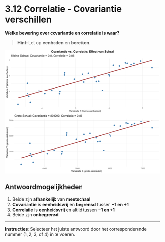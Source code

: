 # 3.12 Correlatie - Covariantie verschillen

**Welke bewering over covariantie en correlatie is waar?**

> **Hint:** Let op **eenheden** en **bereiken**.

![Covariantie vs Correlatie](../images/question_3.12.png)

## Antwoordmogelijkheden

1) Beide zijn **afhankelijk** van **meetschaal**
2) **Covariantie** is **eenheidsvrij** en **begrensd** tussen **−1 en +1**
3) **Correlatie** is **eenheidsvrij** en altijd tussen **−1 en +1**
4) Beide zijn **onbegrensd**

---

**Instructies:** Selecteer het juiste antwoord door het corresponderende nummer (1, 2, 3, of 4) in te voeren.